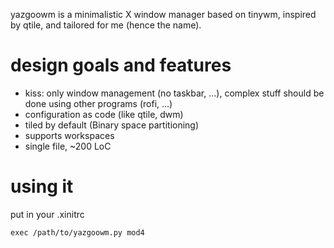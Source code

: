 yazgoowm is a minimalistic X window manager based on tinywm, inspired by qtile, and tailored for me (hence the name).

# design goals and features

  - kiss: only window management (no taskbar, ...), complex stuff should be done using other programs (rofi, ...)
  - configuration as code (like qtile, dwm)
  - tiled by default (Binary space partitioning)
  - supports workspaces
  - single file, ~200 LoC

# using it

put in your .xinitrc

```shell
exec /path/to/yazgoowm.py mod4
```
